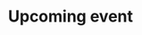 ---
layout: event
title: Upcoming event
description: There are no upcoming events as of yet
meetup_link: #
---